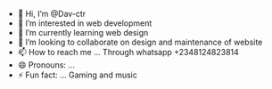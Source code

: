 - 👋 Hi, I’m @Dav-ctr
- 👀 I’m interested in web development
- 🌱 I’m currently learning web design
- 💞️ I’m looking to collaborate on design and maintenance of website
- 📫 How to reach me ... Through whatsapp +2348124823814
- 😄 Pronouns: ...
- ⚡ Fun fact: ... Gaming and music

<!---
Dav-ctr/Dav-ctr is a ✨ special ✨ repository because its `README.md` (this file) appears on your GitHub profile.
You can click the Preview link to take a look at your changes.
--->
